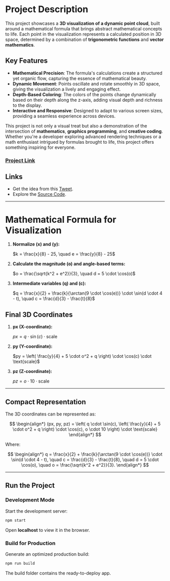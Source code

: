# Project Description

This project showcases a **3D visualization of a dynamic point cloud**, built around a mathematical formula that brings abstract mathematical concepts to life. Each point in the visualization represents a calculated position in 3D space, determined by a combination of **trigonometric functions** and **vector mathematics**.

## Key Features
- **Mathematical Precision**: The formula's calculations create a structured yet organic flow, capturing the essence of mathematical beauty.
- **Dynamic Movement**: Points oscillate and rotate smoothly in 3D space, giving the visualization a lively and engaging effect.
- **Depth-Based Coloring**: The colors of the points change dynamically based on their depth along the z-axis, adding visual depth and richness to the display.
- **Interactive and Responsive**: Designed to adapt to various screen sizes, providing a seamless experience across devices.

This project is not only a visual treat but also a demonstration of the intersection of **mathematics**, **graphics programming**, and **creative coding**. Whether you're a developer exploring advanced rendering techniques or a math enthusiast intrigued by formulas brought to life, this project offers something inspiring for everyone.
### [Project Link](https://danialsamadi.github.io/visualArt/)



## Links
- Get the idea from this [Tweet](https://x.com/yuruyurau/status/1844771001315283451).
- Explore the [Source Code](https://github.com/Danialsamadi/visualArt).

---

# Mathematical Formula for Visualization

1. **Normalize \(x\) and \(y\):**


   $`k = \frac{x}{8} - 25, \quad e = \frac{y}{8} - 25`$

2. **Calculate the magnitude \(o\) and angle-based terms:**


   $`o = \frac{\sqrt{k^2 + e^2}}{3}, \quad d = 5 \cdot \cos(o)`$

3. **Intermediate variables \(q\) and \(c\):**


   $`q = \frac{x}{2} + \frac{k}{\arctan(9 \cdot \cos(e))} \cdot \sin(d \cdot 4 - t), \quad c = \frac{d}{3} - \frac{t}{8}`$


## Final 3D Coordinates

1. **px (X-coordinate):**


   $`px = q \cdot \sin(c) \cdot \text{scale}`$

2. **py (Y-coordinate):**


   $`py = \left( \frac{y}{4} + 5 \cdot o^2 + q \right) \cdot \cos(c) \cdot \text{scale}`$

3. **pz (Z-coordinate):**


   $`pz = o \cdot 10 \cdot \text{scale}`$

---

## Compact Representation

The 3D coordinates can be represented as:

$$
\begin{align*}
(px, py, pz) =
\left(
q \cdot \sin(c),
\left( \frac{y}{4} + 5 \cdot o^2 + q \right) \cdot \cos(c),
o \cdot 10
\right) \cdot \text{scale}
\end{align*}
$$

Where:

$$
\begin{align*}
q = \frac{x}{2} + \frac{k}{\arctan(9 \cdot \cos(e))} \cdot \sin(d \cdot 4 - t), \quad
c = \frac{d}{3} - \frac{t}{8}, \quad
d = 5 \cdot \cos(o), \quad
o = \frac{\sqrt{k^2 + e^2}}{3}.
\end{align*}
$$

---
## Run the Project

### Development Mode
Start the development server:

```bash
npm start
```

Open **localhost** to view it in the browser.

### Build for Production

Generate an optimized production build:

```bash
npm run build
```
The build folder contains the ready-to-deploy app.

